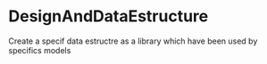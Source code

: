 # DesignAndDataEstructure

Create a specif data estructre as a library which have been used by specifics models
